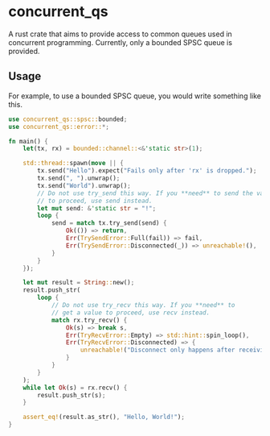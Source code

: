 # concurrent_qs

A rust crate that aims to provide access to common queues used in concurrent programming.
Currently, only a bounded SPSC queue is provided.

## Usage

For example, to use a bounded SPSC queue, you would write something like this.

```rust
use concurrent_qs::spsc::bounded;
use concurrent_qs::error::*;

fn main() {
    let(tx, rx) = bounded::channel::<&'static str>(1);

    std::thread::spawn(move || {
        tx.send("Hello").expect("Fails only after 'rx' is dropped.");
        tx.send(", ").unwrap();
        tx.send("World").unwrap();
        // Do not use try_send this way. If you **need** to send the value
        // to proceed, use send instead.
        let mut send: &'static str = "!";
        loop {
            send = match tx.try_send(send) {
                Ok(()) => return,
                Err(TrySendError::Full(fail)) => fail,
                Err(TrySendError::Disconnected(_)) => unreachable!(),
            }
        }
    });

    let mut result = String::new();
    result.push_str(
        loop {
            // Do not use try_recv this way. If you **need** to
            // get a value to proceed, use recv instead.
            match rx.try_recv() {
                Ok(s) => break s,
                Err(TryRecvError::Empty) => std::hint::spin_loop(),
                Err(TryRecvError::Disconnected) => {
                    unreachable!("Disconnect only happens after receiving all data")
                }
            }
        }
    );
    while let Ok(s) = rx.recv() {
        result.push_str(s);
    }

    assert_eq!(result.as_str(), "Hello, World!");
}
```